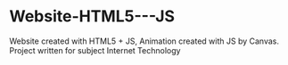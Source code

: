 # Website-HTML5---JS
Website created with HTML5 + JS, Animation created with JS by Canvas. Project written for subject Internet Technology
